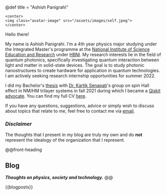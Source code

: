 @def title = "Ashish Panigrahi"

~~~
<center>
<img class="avatar-image" src="/assets/images/self.jpeg">
</center>
~~~

Hello there!

My name is Ashish Panigrahi. I'm a 4th year physics major studying under the Integrated Master's programme at the [National Institute of Science Education and Research](https://www.niser.ac.in) under [HBNI](http://www.hbni.ac.in/). My research interests lie in the field of quantum photonics, specifically investigating quantum interaction between light and matter in solid-state devices. The goal is to study photonic nanostructures to create hardware for application in quantum technologies.
I am actively seeking research internship opportunities for summer 2022.

<!-- My research interests lie in the experimental aspects of quantum technologies research ranging from quantum optics/information processing to cavity quantum-electrodynamics. I am actively seeking research internship opportunities for summer 2022. -->

I did my Bachelor's [thesis](assets/files/thesis.pdf) with [Dr. Kartik Senapati](https://www.niser.ac.in/users/kartik#profile-main)'s group on spin Hall effect in NM/HM trilayer systems in fall 2021 during which I became a [Qiskit advocate](https://qiskit.org/advocates/). You can find my full CV [here](assets/files/cv.pdf).

If you have any questions, suggestions, advice or simply wish to discuss about topics that relate to me, feel free to contact me via [email](mailto:ashish.panigrahi@niser.ac.in).

### *Disclaimer*

The thoughts that I present in my blog are truly my own and do **not** represent the idealogy of the organization that I represent.

@@front-heading
## Blog

**_Thoughts on physics, society and technology._**
@@

{{blogposts}}
